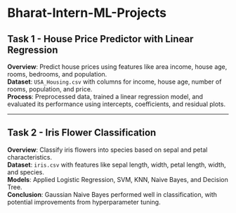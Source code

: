 # Bharat-Intern-ML-Projects

## Task 1 - House Price Predictor with Linear Regression

**Overview**: Predict house prices using features like area income, house age, rooms, bedrooms, and population.  
**Dataset**: `USA_Housing.csv` with columns for income, house age, number of rooms, population, and price.  
**Process**: Preprocessed data, trained a linear regression model, and evaluated its performance using intercepts, coefficients, and residual plots.

---

## Task 2 - Iris Flower Classification

**Overview**: Classify iris flowers into species based on sepal and petal characteristics.  
**Dataset**: `iris.csv` with features like sepal length, width, petal length, width, and species.  
**Models**: Applied Logistic Regression, SVM, KNN, Naive Bayes, and Decision Tree.  
**Conclusion**: Gaussian Naive Bayes performed well in classification, with potential improvements from hyperparameter tuning.
